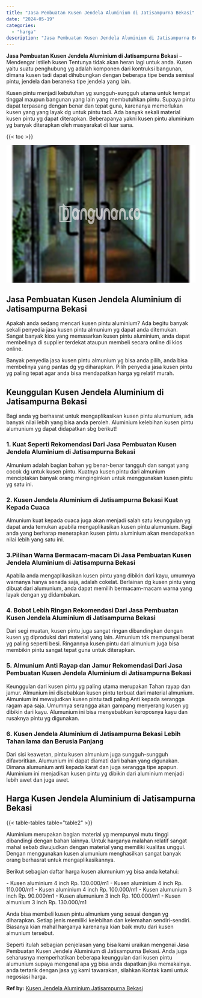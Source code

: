 ```yaml
---
title: "Jasa Pembuatan Kusen Jendela Aluminium di Jatisampurna Bekasi"
date: "2024-05-19"
categories: 
  - "harga"
description: "Jasa Pembuatan Kusen Jendela Aluminium di Jatisampurna Bekasi. Seperti itulah sebagian penjelasan yang bisa kami uraikan mengenai Jasa Pembuatan Kusen Jendel..."
---
```


**Jasa Pembuatan Kusen Jendela Aluminium di Jatisampurna Bekasi** – Mendengar istileh kusen Tentunya tidak akan heran lagi untuk anda. Kusen yaitu suatu penghubung yg adalah komponen dari kontruksi bangunan, dimana kusen tadi dapat dihubungkan dengan beberapa tipe benda semisal pintu, jendela dan beraneka tipe jendela yang lain.

Kusen pintu menjadi kebutuhan yg sungguh-sungguh utama untuk tempat tinggal maupun bangunan yang lain yang membutuhkan pintu. Supaya pintu dapat terpasang dengan benar dan tepat guna, karenanya memerlukan kusen yang yang layak dg untuk pintu tadi. Ada banyak sekali material kusen pintu yg dapat diterapkan. Beberapanya yakni kusen pintu aluminium yg banyak diterapkan oleh masyarakat di luar sana.

{{< toc >}}

![Jasa Pembuatan Kusen Jendela Aluminium di Jatisampurna Bekasi](/images/harga-kusen-jendela-alumunium-09.png)

## Jasa Pembuatan Kusen Jendela Aluminium di Jatisampurna Bekasi

Apakah anda sedang mencari kusen pintu aluminium? Ada begitu banyak sekali penyedia jasa kusen pintu almunium yg dapat anda ditemukan. Sangat banyak kios yang memasarkan kusen pintu aluminium, anda dapat membelinya di supplier terdekat ataupun membeli secara online di kios online.

Banyak penyedia jasa kusen pintu almunium yg bisa anda pilih, anda bisa membelinya yang pantas dg yg diharapkan. Pilih penyedia jasa kusen pintu yg paling tepat agar anda bisa mendapatkan harga yg relatif murah.

## Keunggulan Kusen Jendela Aluminium di Jatisampurna Bekasi

Bagi anda yg berhasrat untuk mengaplikasikan kusen pintu alumunium, ada banyak nilai lebih yang bisa anda peroleh. Aluminium kelebihan kusen pintu alumunium yg dapat didapatkan sbg berikut!

### 1\. Kuat Seperti Rekomendasi Dari Jasa Pembuatan Kusen Jendela Aluminium di Jatisampurna Bekasi

Almunium adalah bagian bahan yg benar-benar tangguh dan sangat yang cocok dg untuk kusen pintu. Kuatnya kusen pintu dari almunium menciptakan banyak orang menginginkan untuk menggunakan kusen pintu yg satu ini.

### 2\. Kusen Jendela Aluminium di Jatisampurna Bekasi Kuat Kepada Cuaca

Almunium kuat kepada cuaca juga akan menjadi salah satu keunggulan yg dapat anda temukan apabila mengaplikasikan kusen pintu alumunium. Bagi anda yang berharap menerapkan kusen pintu aluminium akan mendapatkan nilai lebih yang satu ini.

### 3.Pilihan Warna Bermacam-macam Di Jasa Pembuatan Kusen Jendela Aluminium di Jatisampurna Bekasi

Apabila anda mengaplikasikan kusen pintu yang dibikin dari kayu, umumnya warnanya hanya senada saja, adalah cokelat. Berlainan dg kusen pintu yang dibuat dari alumunium, anda dapat memilih bermacam-macam warna yang layak dengan yg didambakan.

### 4\. Bobot Lebih Ringan Rekomendasi Dari Jasa Pembuatan Kusen Jendela Aluminium di Jatisampurna Bekasi

Dari segi muatan, kusen pintu juga sangat ringan dibandingkan dengan kusen yg diproduksi dari material yang lain. Almunium tdk mempunyai berat yg paling seperti besi. Ringannya kusen pintu dari almunium juga bisa membikin pintu sangat tepat guna untuk diterapkan.

### 5\. Almunium Anti Rayap dan Jamur Rekomendasi Dari Jasa Pembuatan Kusen Jendela Aluminium di Jatisampurna Bekasi

Keunggulan dari kusen pintu yg paling utama merupakan Tahan rayap dan jamur. Almunium ini disebabkan kusen pintu terbuat dari material almunium. Almunium ini mewujudkan kusen pintu tadi paling Anti kepada serangga ragam apa saja. Umumnya serangga akan gampang menyerang kusen yg dibikin dari kayu. Alumunium ini bisa menyebabkan keroposnya kayu dan rusaknya pintu yg digunakan.

### 6\. Kusen Jendela Aluminium di Jatisampurna Bekasi Lebih Tahan lama dan Berusia Panjang

Dari sisi keawetan, pintu kusen almunium juga sungguh-sungguh difavoritkan. Alumunium ini dapat diamati dari bahan yang digunakan. Dimana alumunium anti kepada karat dan juga serangga tipe apapun. Aluminium ini menjadikan kusen pintu yg dibikin dari aluminium menjadi lebih awet dan juga awet.

## Harga Kusen Jendela Aluminium di Jatisampurna Bekasi

{{< table-tables table="table2" >}}

Aluminium merupakan bagian material yg mempunyai mutu tinggi dibandingi dengan bahan lainnya. Untuk harganya malahan relatif sangat mahal sebab diwujudkan dengan material yang memiliki kualitas unggul. Dengan menggunakan kusen alumunium menghasilkan sangat banyak orang berhasrat untuk mengaplikasikannya.

Berikut sebagian daftar harga kusen alumunium yg bisa anda ketahui:

\- Kusen aluminium 4 inch Rp. 130.000/m1 - Kusen aluminium 4 inch Rp. 110.000/m1 - Kusen aluminium 4 inch Rp. 100.000/m1 - Kusen alumunium 3 inch Rp. 90.000/m1 - Kusen alumunium 3 inch Rp. 100.000/m1 - Kusen almunium 3 inch Rp. 130.000/m1

Anda bisa membeli kusen pintu almunium yang sesuai dengan yg diharapkan. Setiap jenis memiliki kelebihan dan kelemahan sendiri-sendiri. Biasanya kian mahal harganya karenanya kian baik mutu dari kusen almunium tersebut.

Seperti itulah sebagian penjelasan yang bisa kami uraikan mengenai Jasa Pembuatan Kusen Jendela Aluminium di Jatisampurna Bekasi. Anda juga seharusnya memperhatikan beberapa keunggulan dari kusen pintu alumunium supaya mengenal apa yg bisa anda dapatkan jika memakainya. anda tertarik dengan jasa yg kami tawarakan, silahkan Kontak kami untuk negosiasi harga.

**Ref by:** [Kusen Jendela Aluminium Jatisampurna Bekasi](https://id.wikipedia.org/wiki/Kusen)
